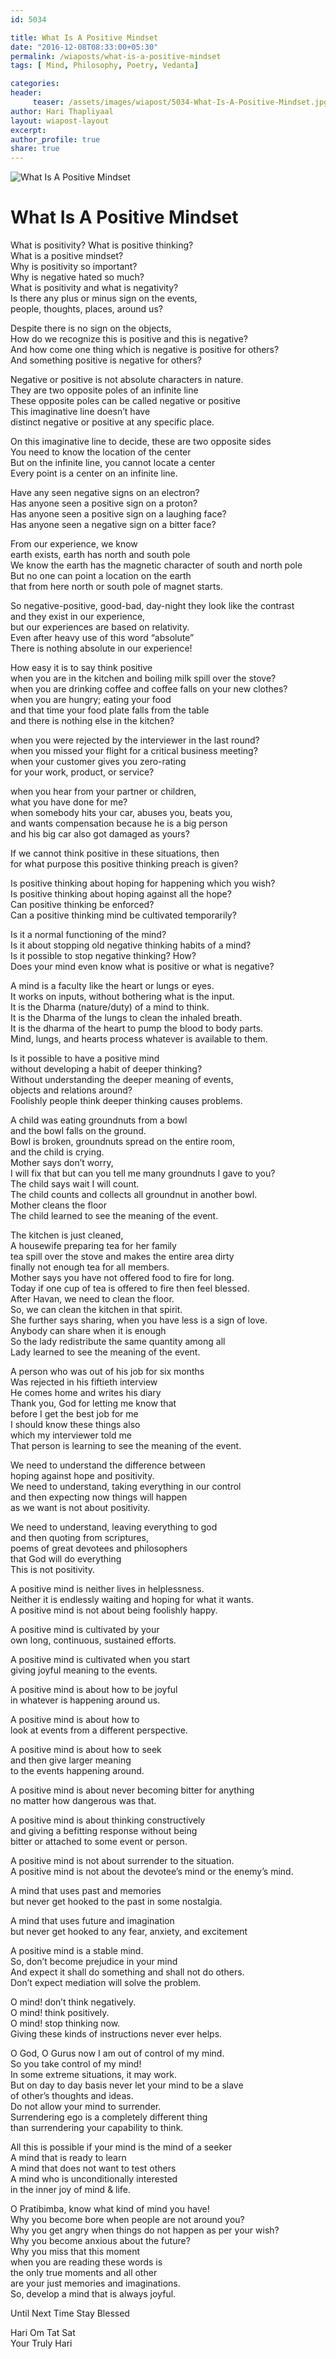 ```yaml
--- 
id: 5034

title: What Is A Positive Mindset
date: "2016-12-08T08:33:00+05:30"
permalink: /wiaposts/what-is-a-positive-mindset
tags: [ Mind, Philosophy, Poetry, Vedanta]    

categories: 
header:
     teaser: /assets/images/wiapost/5034-What-Is-A-Positive-Mindset.jpg
author: Hari Thapliyaal 
layout: wiapost-layout 
excerpt:  
author_profile: true 
share: true 
---
```


![What Is A Positive Mindset](/assets/images/wiapost/5034-What-Is-A-Positive-Mindset.jpg)     
   
# What Is A Positive Mindset
    
What is positivity? What is positive thinking?     
What is a positive mindset?     
Why is positivity so important?     
Why is negative hated so much?     
What is positivity and what is negativity?     
Is there any plus or minus sign on the events,     
people, thoughts, places, around us?    
    
Despite there is no sign on the objects,     
How do we recognize this is positive and this is negative?     
And how come one thing which is negative is positive for others?     
And something positive is negative for others?    
    
Negative or positive is not absolute characters in nature.     
They are two opposite poles of an infinite line     
These opposite poles can be called negative or positive     
This imaginative line doesn’t have     
distinct negative or positive at any specific place.    
    
On this imaginative line to decide, these are two opposite sides     
You need to know the location of the center     
But on the infinite line, you cannot locate a center     
Every point is a center on an infinite line.    
    
Have any seen negative signs on an electron?     
Has anyone seen a positive sign on a proton?     
Has anyone seen a positive sign on a laughing face?     
Has anyone seen a negative sign on a bitter face?    
    
From our experience, we know     
earth exists, earth has north and south pole     
We know the earth has the magnetic character of south and north pole     
But no one can point a location on the earth     
that from here north or south pole of magnet starts.    
    
So negative-positive, good-bad, day-night they look like the contrast     
and they exist in our experience,     
but our experiences are based on relativity.     
Even after heavy use of this word “absolute”     
There is nothing absolute in our experience!    
    
How easy it is to say think positive     
when you are in the kitchen and boiling milk spill over the stove?     
when you are drinking coffee and coffee falls on your new clothes?     
when you are hungry; eating your food     
and that time your food plate falls from the table     
and there is nothing else in the kitchen?    
    
when you were rejected by the interviewer in the last round?     
when you missed your flight for a critical business meeting?     
when your customer gives you zero-rating     
for your work, product, or service?    
    
when you hear from your partner or children,     
what you have done for me?     
when somebody hits your car, abuses you, beats you,     
and wants compensation because he is a big person     
and his big car also got damaged as yours?    
    
If we cannot think positive in these situations, then     
for what purpose this positive thinking preach is given?    
    
Is positive thinking about hoping for happening which you wish?     
Is positive thinking about hoping against all the hope?     
Can positive thinking be enforced?     
Can a positive thinking mind be cultivated temporarily?    
    
Is it a normal functioning of the mind?     
Is it about stopping old negative thinking habits of a mind?     
Is it possible to stop negative thinking? How?     
Does your mind even know what is positive or what is negative?    
    
A mind is a faculty like the heart or lungs or eyes.     
It works on inputs, without bothering what is the input.     
It is the Dharma (nature/duty) of a mind to think.     
It is the Dharma of the lungs to clean the inhaled breath.     
It is the dharma of the heart to pump the blood to body parts.     
Mind, lungs, and hearts process whatever is available to them.    
    
Is it possible to have a positive mind     
without developing a habit of deeper thinking?     
Without understanding the deeper meaning of events,     
objects and relations around?     
Foolishly people think deeper thinking causes problems.    
    
A child was eating groundnuts from a bowl     
and the bowl falls on the ground.     
Bowl is broken, groundnuts spread on the entire room,     
and the child is crying.     
Mother says don’t worry,     
I will fix that but can you tell me many groundnuts I gave to you?     
The child says wait I will count.     
The child counts and collects all groundnut in another bowl.     
Mother cleans the floor     
The child learned to see the meaning of the event.    
    
The kitchen is just cleaned,     
A housewife preparing tea for her family     
tea spill over the stove and makes the entire area dirty     
finally not enough tea for all members.     
Mother says you have not offered food to fire for long.     
Today if one cup of tea is offered to fire then feel blessed.     
After Havan, we need to clean the floor.     
So, we can clean the kitchen in that spirit.     
She further says sharing, when you have less is a sign of love.     
Anybody can share when it is enough     
So the lady redistribute the same quantity among all     
Lady learned to see the meaning of the event.    
    
A person who was out of his job for six months     
Was rejected in his fiftieth interview     
He comes home and writes his diary     
Thank you, God for letting me know that     
before I get the best job for me     
I should know these things also     
which my interviewer told me     
That person is learning to see the meaning of the event.    
    
We need to understand the difference between     
hoping against hope and positivity.     
We need to understand, taking everything in our control     
and then expecting now things will happen     
as we want is not about positivity.    
    
We need to understand, leaving everything to god     
and then quoting from scriptures,     
poems of great devotees and philosophers     
that God will do everything     
This is not positivity.    
    
A positive mind is neither lives in helplessness.     
Neither it is endlessly waiting and hoping for what it wants.     
A positive mind is not about being foolishly happy.    
    
A positive mind is cultivated by your     
own long, continuous, sustained efforts.    
    
A positive mind is cultivated when you start     
giving joyful meaning to the events.    
    
A positive mind is about how to be joyful     
in whatever is happening around us.    
    
A positive mind is about how to     
look at events from a different perspective.    
    
A positive mind is about how to seek     
and then give larger meaning     
to the events happening around.    
    
A positive mind is about never becoming bitter for anything     
no matter how dangerous was that.    
    
A positive mind is about thinking constructively     
and giving a befitting response without being     
bitter or attached to some event or person.    
    
A positive mind is not about surrender to the situation.     
A positive mind is not about the devotee’s mind or the enemy’s mind.    
    
A mind that uses past and memories     
but never get hooked to the past in some nostalgia.    
    
A mind that uses future and imagination     
but never get hooked to any fear, anxiety, and excitement    
    
A positive mind is a stable mind.     
So, don’t become prejudice in your mind     
And expect it shall do something and shall not do others.     
Don’t expect mediation will solve the problem.    
    
O mind! don’t think negatively.     
O mind! think positively.     
O mind! stop thinking now.     
Giving these kinds of instructions never ever helps.    
    
O God, O Gurus now I am out of control of my mind.     
So you take control of my mind!     
In some extreme situations, it may work.     
But on day to day basis never let your mind to be a slave     
of other’s thoughts and ideas.     
Do not allow your mind to surrender.     
Surrendering ego is a completely different thing     
than surrendering your capability to think.    
    
All this is possible if your mind is the mind of a seeker     
A mind that is ready to learn     
A mind that does not want to test others     
A mind who is unconditionally interested     
in the inner joy of mind &amp; life.    
    
O Pratibimba, know what kind of mind you have!     
Why you become bore when people are not around you?     
Why you get angry when things do not happen as per your wish?     
Why you become anxious about the future?     
Why you miss that this moment     
when you are reading these words is     
the only true moments and all other     
are your just memories and imaginations.     
So, develop a mind that is always joyful.    
    
Until Next Time Stay Blessed    
    
Hari Om Tat Sat     
Your Truly Hari    
    
